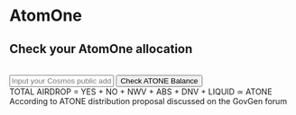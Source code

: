 # AtomOne

## Check your AtomOne allocation

<br/>

<div class="js-tracker">
 <input class="js-tracker-input tracker-input" placeholder="Input your Cosmos public address" />
 <button class="js-tracker-check tracker-btn">Check ATONE Balance</button>
 
 <div class="js-tracker-result is-hidden tracker-balance">
  <span class="js-tracker-balanceResult "></span>
 </div>

 <div class="js-tracker-result is-hidden tracker-balance-detail">
  <div>TOTAL AIRDROP = YES + NO + NWV + ABS + DNV + LIQUID ≃ <span class="js-tracker-balanceTotal"></span> ATONE</div>
  <div class="tracker-info">According to ATONE distribution proposal discussed on the GovGen forum</div>
 </div>
</div>
